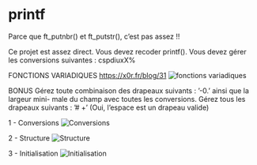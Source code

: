# printf

Parce que ft_putnbr() et ft_putstr(), c’est pas assez !!

Ce projet est assez direct. Vous devez recoder printf().
Vous devez gérer les conversions suivantes : cspdiuxX%

FONCTIONS VARIADIQUES
https://x0r.fr/blog/31
![fonctions variadiques](https://user-images.githubusercontent.com/124174795/223967435-688636b9-c42b-4f4b-9540-b92f7805f86e.png)



BONUS
Gérez toute combinaison des drapeaux suivants : ’-0.’ ainsi que la largeur mini-
male du champ avec toutes les conversions.
Gérez tous les drapeaux suivants : ’# +’ (Oui, l’espace est un drapeau valide)

1 - Conversions
![Conversions](https://user-images.githubusercontent.com/124174795/222455177-d2a168ee-5872-49d5-8c09-2cbb25f4e3da.png)

2 - Structure
![Structure](https://user-images.githubusercontent.com/124174795/222455421-04a687cd-b3e4-4910-8de6-ca0fada11c74.png)

3 - Initialisation
![Initialisation](https://user-images.githubusercontent.com/124174795/222455778-538b46e5-f205-4e09-8c30-f10cb2ea70ac.png)

